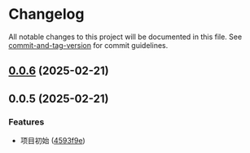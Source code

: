 # Changelog

All notable changes to this project will be documented in this file. See [commit-and-tag-version](https://github.com/absolute-version/commit-and-tag-version) for commit guidelines.

## [0.0.6](https://github.com/ting772/utils/compare/v0.0.5...v0.0.6) (2025-02-21)

## 0.0.5 (2025-02-21)


### Features

* 项目初始 ([4593f9e](https://github.com/ting772/utils/commit/4593f9e66a1712142db069d5633577027a092c50))
